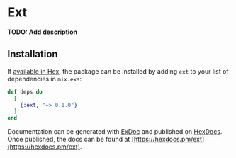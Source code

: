 # Ext

**TODO: Add description**

## Installation

If [available in Hex](https://hex.pm/docs/publish), the package can be installed
by adding `ext` to your list of dependencies in `mix.exs`:

```elixir
def deps do
  [
    {:ext, "~> 0.1.0"}
  ]
end
```

Documentation can be generated with [ExDoc](https://github.com/elixir-lang/ex_doc)
and published on [HexDocs](https://hexdocs.pm). Once published, the docs can
be found at [https://hexdocs.pm/ext](https://hexdocs.pm/ext).

